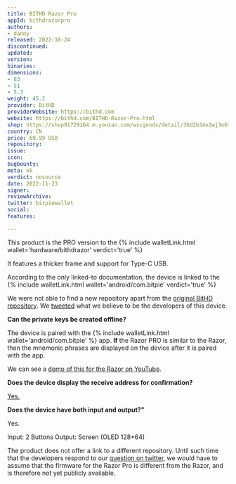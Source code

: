 ```yaml
---
title: BITHD Razor Pro
appId: bithdrazorpro
authors:
- danny
released: 2022-10-24
discontinued: 
updated: 
version: 
binaries: 
dimensions:
- 83
- 51
- 5.3
weight: 45.2
provider: BitHD
providerWebsite: https://bithd.com
website: https://bithd.com/BITHD-Razor-Pro.html
shop: https://shop91729164.m.youzan.com/wscgoods/detail/36d2b34v2wj3o6t
country: CN
price: 69.99 USD
repository: 
issue: 
icon: 
bugbounty: 
meta: ok
verdict: nosource
date: 2022-11-23
signer: 
reviewArchive: 
twitter: bitpiewallet
social: 
features: 

---
```


This product is the PRO version to the {% include walletLink.html wallet='hardware/bithdrazor' verdict='true' %}

It features a thicker frame and support for Type-C USB.

According to the only linked-to documentation, the device is linked to the {% include walletLink.html wallet='android/com.bitpie' verdict='true' %}

We were not able to find a new repository apart from the [original BitHD repository](https://github.com/bithd/bithd-mcu). We [tweeted](https://twitter.com/dannybuntu/status/1595323634658476033) what we believe to be the developers of this device.

**Can the private keys be created offline?** 

The device is paired with the {% include walletLink.html wallet='android/com.bitpie' %} app. **If** the Razor PRO is similar to the Razor, then the mnemonic phrases are displayed on the device after it is paired with the app.

We can see a [demo of this for the Razor on YouTube](https://youtu.be/nGm4_umShlg?t=105). 

**Does the device display the receive address for confirmation?**

[Yes.](https://youtu.be/fMlNiXK_71k?t=109)

**Does the device have both input and output?"**

Yes.

Input: 2 Buttons
Output: Screen (OLED 128*64)

The product does not offer a link to a different repository. Until such time that the developers respond to our [question on twitter](https://twitter.com/BitcoinWalletz/status/1595341363150671872), we would have to assume that the firmware for the Razor Pro is different from the Razor, and is therefore not yet publicly available.



